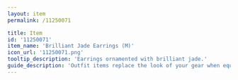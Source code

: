 ```yaml
---
layout: item
permalink: /11250071

title: Item
id: '11250071'
item_name: 'Brilliant Jade Earrings (M)'
icon_url: '11250071.png'
tooltip_description: 'Earrings ornamented with brilliant jade.'
guide_description: 'Outfit items replace the look of your gear when equipped.'
---
```

